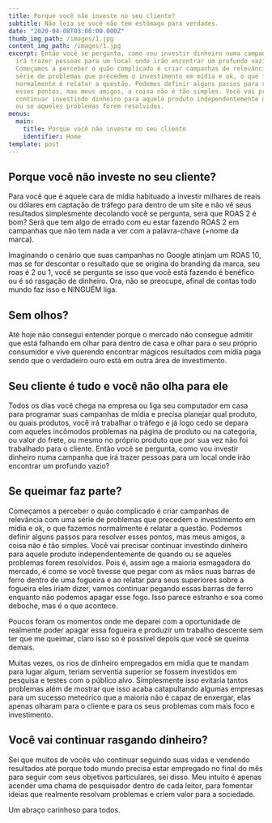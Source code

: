 ```yaml
---
title: Porque você não investe no seu cliente?
subtitle: Não leia se você não tem estômago para verdades.
date: "2020-04-08T03:00:00.000Z"
thumb_img_path: /images/1.jpg
content_img_path: /images/1.jpg
excerpt: Então você se pergunta, como vou investir dinheiro numa campanha que
  irá trazer pessoas para um local onde irão encontrar um profundo vazio?
  Começamos a perceber o quão complicado é criar campanhas de relevância com uma
  série de problemas que precedem o investimento em mídia e ok, o que fazemos
  normalmente é relatar a questão. Podemos definir alguns passos para resolver
  esses pontos, mas meus amigos, a coisa não é tão simples. Você vai precisar
  continuar investindo dinheiro para aquele produto independentemente de quando
  ou se aqueles problemas forem resolvidos.
menus:
  main:
    title: Porque você não investe no seu cliente
    identifier: Home
template: post
---
```

## Porque você não investe no seu cliente?

Para você que é aquele cara de mídia habituado a investir milhares de reais ou dólares em captação de tráfego para dentro de um site e não vê seus resultados simplesmente decolando você se pergunta, será que ROAS 2 é bom? Será que tem algo de errado com eu estar fazendo ROAS 2 em campanhas que não tem nada a ver com a palavra-chave (+nome da marca).

Imaginando o cenário que suas campanhas no Google atinjam um ROAS 10, mas se for descontar o resultado que se origina do branding da marca, seu roas é 2 ou 1, você se pergunta se isso que você está fazendo é benéfico ou é só rasgação de dinheiro. Ora, não se preocupe, afinal de contas todo mundo faz isso e NINGUÉM liga.

## Sem olhos?

Até hoje não consegui entender porque o mercado não consegue admitir que está falhando em olhar para dentro de casa e olhar para o seu próprio consumidor e vive querendo encontrar mágicos resultados com mídia paga sendo que o verdadeiro ouro está em outra área de investimento.

## Seu cliente é tudo e você não olha para ele

Todos os dias você chega na empresa ou liga seu computador em casa para programar suas campanhas de mídia e precisa planejar qual produto, ou quais produtos, você irá trabalhar o tráfego e já logo cedo se depara com aqueles incômodos problemas na página de produto ou na categoria, ou valor do frete, ou mesmo no próprio produto que por sua vez não foi trabalhado para o cliente. Então você se pergunta, como vou investir dinheiro numa campanha que irá trazer pessoas para um local onde irão encontrar um profundo vazio?

## Se queimar faz parte?

Começamos a perceber o quão complicado é criar campanhas de relevância com uma série de problemas que precedem o investimento em mídia e ok, o que fazemos normalmente é relatar a questão. Podemos definir alguns passos para resolver esses pontos, mas meus amigos, a coisa não é tão simples. Você vai precisar continuar investindo dinheiro para aquele produto independentemente de quando ou se aqueles problemas forem resolvidos. Pois é, assim age a maioria esmagadora do mercado, é como se você tivesse que pegar com as mãos nuas barras de ferro dentro de uma fogueira e ao relatar para seus superiores sobre a fogueira eles iriam dizer, vamos continuar pegando essas barras de ferro enquanto não podemos apagar esse fogo. Isso parece estranho e soa como deboche, mas é o que acontece.

Poucos foram os momentos onde me deparei com a oportunidade de realmente poder apagar essa fogueira e produzir um trabalho descente sem ter que me queimar, claro isso só é possível depois que você se queima demais.

Muitas vezes, os rios de dinheiro empregados em mídia que te mandam para lugar algum, teriam serventia superior se fossem investidos em pesquisa e testes com o público alvo. Simplesmente isso evitaria tantos problemas além de mostrar que isso acaba catapultando algumas empresas para um sucesso meteórico que a maioria não é capaz de enxergar, elas apenas olharam para o cliente e para os seus problemas com mais foco e investimento.

## Você vai continuar rasgando dinheiro?

Sei que muitos de vocês vão continuar seguindo suas vidas e vendendo resultados até porque todo mundo precisa estar empregado no final do mês para seguir com seus objetivos particulares, sei disso. Meu intuito é apenas acender uma chama de pesquisador dentro de cada leitor, para fomentar ideias que realmente resolvam problemas e criem valor para a sociedade.

Um abraço carinhoso para todos.